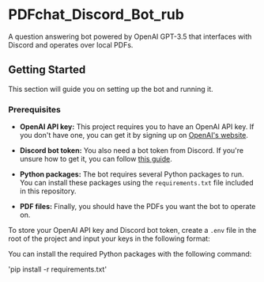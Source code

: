 # PDFchat_Discord_Bot_rub

A question answering bot powered by OpenAI GPT-3.5 that interfaces with Discord and operates over local PDFs.

## Getting Started

This section will guide you on setting up the bot and running it.

### Prerequisites

- **OpenAI API key:** This project requires you to have an OpenAI API key. If you don't have one, you can get it by signing up on [OpenAI's website](https://www.openai.com/).

- **Discord bot token:** You also need a bot token from Discord. If you're unsure how to get it, you can follow [this guide](https://discordpy.readthedocs.io/en/stable/discord.html).

- **Python packages:** The bot requires several Python packages to run. You can install these packages using the `requirements.txt` file included in this repository.

- **PDF files:** Finally, you should have the PDFs you want the bot to operate on.

To store your OpenAI API key and Discord bot token, create a `.env` file in the root of the project and input your keys in the following format:

You can install the required Python packages with the following command:

'pip install -r requirements.txt'

